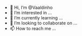 - 👋 Hi, I’m @Vaaldinho
- 👀 I’m interested in ...
- 🌱 I’m currently learning ...
- 💞️ I’m looking to collaborate on ...
- 📫 How to reach me ...

<!---
Vaaldinho/Vaaldinho is a ✨ special ✨ repository because its `README.md` (this file) appears on your GitHub profile.
You can click the Preview link to take a look at your changes.
--->
